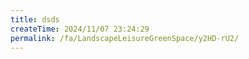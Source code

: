 ```yaml
---
title: dsds
createTime: 2024/11/07 23:24:29
permalink: /fa/LandscapeLeisureGreenSpace/y2HD-rU2/
---
```

